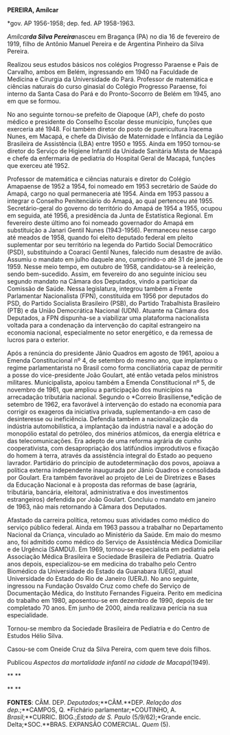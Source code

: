 **PEREIRA, Amílcar**

\*gov. AP 1956-1958; dep. fed. AP 1958-1963.

*Amílcar**da Silva Pereira***nasceu em Bragança (PA) no dia 16 de
fevereiro de 1919, filho de Antônio Manuel Pereira e de Argentina
Pinheiro da Silva Pereira.

Realizou seus estudos básicos nos colégios Progresso Paraense e Pais de
Carvalho, ambos em Belém, ingressando em 1940 na Faculdade de Medicina e
Cirurgia da Universidade do Pará. Professor de matemática e ciências
naturais do curso ginasial do Colégio Progresso Paraense, foi interno da
Santa Casa do Pará e do Pronto-Socorro de Belém em 1945, ano em que se
formou.

No ano seguinte tornou-se prefeito de Oiapoque (AP), chefe do posto
médico e presidente do Conselho Escolar desse município, funções que
exerceria até 1948. Foi também diretor do posto de puericultura Iracema
Nunes, em Macapá, e chefe da Divisão de Maternidade e Infância da Legião
Brasileira de Assistência (LBA) entre 1950 e 1955. Ainda em 1950
tornou-se diretor do Serviço de Higiene Infantil da Unidade Sanitária
Mista de Macapá e chefe da enfermaria de pediatria do Hospital Geral de
Macapá, funções que exerceu até 1952.

Professor de matemática e ciências naturais e diretor do Colégio
Amapaense de 1952 a 1954, foi nomeado em 1953 secretário de Saúde do
Amapá, cargo no qual permaneceria até 1954. Ainda em 1953 passou a
integrar o Conselho Penitenciário do Amapá, ao qual pertenceu até 1955.
Secretário-geral do governo do território do Amapá de 1954 a 1955,
ocupou em seguida, até 1956, a presidência da Junta de Estatística
Regional. Em fevereiro deste último ano foi nomeado governador do Amapá
em substituição a Janari Gentil Nunes (1943-1956). Permaneceu nesse
cargo até meados de 1958, quando foi eleito deputado federal em pleito
suplementar por seu território na legenda do Partido Social Democrático
(PSD), substituindo a Coaraci Gentil Nunes, falecido num desastre de
avião. Assumiu o mandato em julho daquele ano, cumprindo-o até 31 de
janeiro de 1959. Nesse meio tempo, em outubro de 1958, candidatou-se à
reeleição, sendo bem-sucedido. Assim, em fevereiro do ano seguinte
iniciou seu segundo mandato na Câmara dos Deputados, vindo a participar
da Comissão de Saúde. Nessa legislatura, integrou também a Frente
Parlamentar Nacionalista (FPN), constituída em 1956 por deputados do
PSD, do Partido Socialista Brasileiro (PSB), do Partido Trabalhista
Brasileiro (PTB) e da União Democrática Nacional (UDN). Atuante na
Câmara dos Deputados, a FPN dispunha-se a viabilizar uma plataforma
nacionalista voltada para a condenação da intervenção do capital
estrangeiro na economia nacional, especialmente no setor energético, e
da remessa de lucros para o exterior.

Após a renúncia do presidente Jânio Quadros em agosto de 1961, apoiou a
Emenda Constitucional nº 4, de setembro do mesmo ano, que implantou o
regime parlamentarista no Brasil como forma conciliatória capaz de
permitir a posse do vice-presidente João Goulart, até então vetada pelos
ministros militares. Municipalista, apoiou também a Emenda
Constitucional nº 5, de novembro de 1961, que ampliou a participação dos
municípios na arrecadação tributária nacional. Segundo o *Correio
Brasiliense,*edição de setembro de 1962, era favorável à intervenção do
estado na economia para corrigir os exageros da iniciativa privada,
suplementando-a em caso de desinteresse ou ineficiência. Defendia também
a nacionalização da indústria automobilística, a implantação da
indústria naval e a adoção do monopólio estatal do petróleo, dos
minérios atômicos, da energia elétrica e das telecomunicações. Era
adepto de uma reforma agrária de cunho cooperativista, com
desapropriação dos latifúndios improdutivos e fixação do homem à terra,
através da assistência integral do Estado ao pequeno lavrador.
Partidário do princípio de autodeterminação dos povos, apoiava a
política externa independente inaugurada por Jânio Quadros e consolidada
por Goulart. Era também favorável ao projeto de Lei de Diretrizes e
Bases da Educação Nacional e à proposta das reformas de base (agrária,
tributária, bancária, eleitoral, administrativa e dos investimentos
estrangeiros) defendida por João Goulart. Concluiu o mandato em janeiro
de 1963, não mais retornando à Câmara dos Deputados.

Afastado da carreira política, retomou suas atividades como médico do
serviço público federal. Ainda em 1963 passou a trabalhar no
Departamento Nacional da Criança, vinculado ao Ministério da Saúde. Em
maio do mesmo ano, foi admitido como médico do Serviço de Assistência
Médica Domiciliar e de Urgência (SAMDU). Em 1969, tornou-se especialista
em pediatria pela Associação Médica Brasileira e Sociedade Brasileira de
Pediatria. Quatro anos depois, especializou-se em medicina do trabalho
pelo Centro Biomédico da Universidade do Estado da Guanabara (UEG),
atual Universidade do Estado do Rio de Janeiro (UERJ). No ano seguinte,
ingressou na Fundação Osvaldo Cruz como chefe do Serviço de Documentação
Médica, do Instituto Fernandes Figueira. Perito em medicina do trabalho
em 1980, aposentou-se em dezembro de 1990, depois de ter completado 70
anos. Em junho de 2000, ainda realizava perícia na sua especialidade.

Tornou-se membro da Sociedade Brasileira de Pediatria e do Centro de
Estudos Hélio Silva.

Casou-se com Oneide Cruz da Silva Pereira, com quem teve dois filhos.

Publicou *Aspectos da mortalidade infantil* *na cidade de Macapá*(1949).

** **

** **

**FONTES**: CÂM. DEP. *Deputados*;**CÂM.**DEP. *Relação dos
dep.*;**CAMPOS, Q. *Fichário parlamentar;*COUTINHO, A.
*Brasil*;**CURRIC. BIOG.;*Estado de S.* *Paulo* (5/9/62);*Grande encic.
Delta;*SOC.**BRAS. EXPANSÃO COMERCIAL. *Quem* (5).

 

